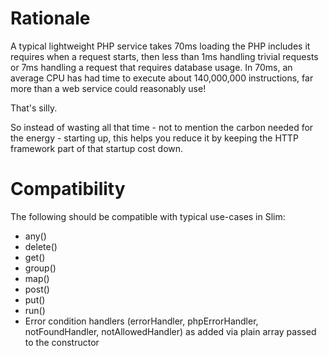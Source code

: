 # Rationale

A typical lightweight PHP service takes 70ms loading the PHP includes
it requires when a request starts, then less than 1ms handling
trivial requests or 7ms handling a request that requires database
usage. In 70ms, an average CPU has had time to execute about
140,000,000 instructions, far more than a web service could reasonably
use!

That's silly.

So instead of wasting all that time - not to mention the carbon needed for the
energy - starting up, this helps you reduce it by keeping the HTTP framework
part of that startup cost down.

# Compatibility

The following should be compatible with typical use-cases in Slim:

- any()
- delete()
- get()
- group()
- map()
- post()
- put()
- run()
- Error condition handlers (errorHandler, phpErrorHandler, notFoundHandler,
  notAllowedHandler) as added via plain array passed to the constructor
